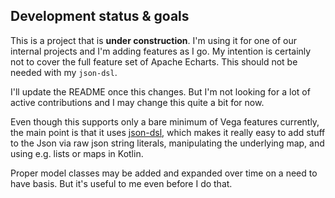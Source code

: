 ## Development status & goals

This is a project that is **under construction**. I'm using it for one of our internal projects and I'm adding features as I go. My intention is certainly not to cover the full feature set of Apache Echarts. This should not be needed with my `json-dsl`.

I'll update the README once this changes. But I'm not looking for a lot of active contributions and I may change this quite a bit for now.

Even though this supports only a bare minimum of Vega features currently, the main point is that it uses [json-dsl](https://github.com/jillesvangurp/json-dsl), which makes it really easy to add stuff to the Json via raw json string literals, manipulating the underlying map, and using e.g. lists or maps in Kotlin. 

Proper model classes may be added and expanded over time on a need to have basis. But it's useful to me even before I do that.

